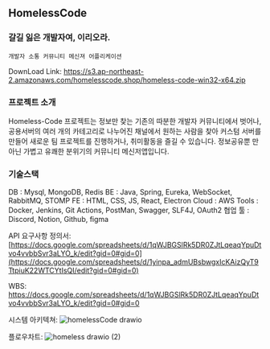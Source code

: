 ## HomelessCode 

### 갈길 잃은 개발자여, 이리오라.

`개발자 소통 커뮤니티 메신져 어플리케이션`

DownLoad Link: https://s3.ap-northeast-2.amazonaws.com/homelesscode.shop/homeless-code-win32-x64.zip








### 프로젝트 소개
Homeless-Code 프로젝트는
정보만 찾는 기존의 따분한 개발자 커뮤니티에서 벗어나,
공용서버의 여러 개의 카테고리로 나누어진 채널에서 원하는 사람을 찾아
커스텀 서버를 만들어 새로운 팀 프로젝트를 진행하거나,
취미활동을 즐길 수 있습니다.
정보공유뿐 만 아닌 가볍고 유쾌한 분위기의 커뮤니티 메신저앱입니다.


### 기술스택 
DB : Mysql, MongoDB, Redis
BE : Java, Spring, Eureka, WebSocket, RabbitMQ, STOMP
FE : HTML, CSS, JS, React, Electron
Cloud : AWS
Tools : Docker, Jenkins, Git Actions, PostMan, Swagger, SLF4J, OAuth2
협업 툴 : Discord, Notion, Github, figma 



API 요구사항 정의서: [https://docs.google.com/spreadsheets/d/1qWJBGSlRk5DR0ZJtLqeaqYpuDtvo4vvbbSvr3aLYO_k/edit?gid=0#gid=0](https://docs.google.com/spreadsheets/d/1yinpa_admUBsbwgxIcKAizQyT9TtpiuK22WTCYtIsQI/edit?gid=0#gid=0)






WBS: https://docs.google.com/spreadsheets/d/1qWJBGSlRk5DR0ZJtLqeaqYpuDtvo4vvbbSvr3aLYO_k/edit?gid=0#gid=0


시스템 아키텍쳐:
![homelessCode drawio](https://github.com/user-attachments/assets/5e2f090e-4035-49be-a4fa-78d057d67c18)




플로우차트: 
![homeless drawio (2)](https://github.com/user-attachments/assets/56e52bff-469c-4cef-9c80-a08a5da84483)


